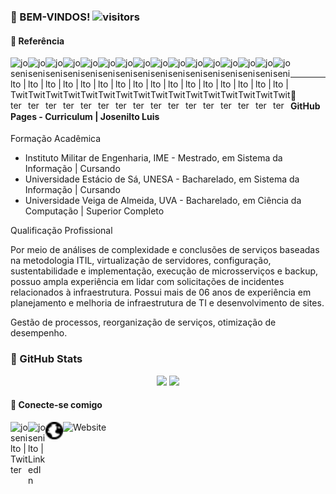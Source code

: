 ### 🚀 BEM-VINDOS! ![visitors](https://visitor-badge.glitch.me/badge?page_id=josenilto.josenilto)



#### 👻 Referência

[<img title="Windows" align="left" alt="josenilto | Twitter" width="28px" src="https://cdn.jsdelivr.net/npm/simple-icons@v3/icons/windows.svg" />][windows]
[<img title="Linux" align="left" alt="josenilto | Twitter" width="28px" src="https://cdn.jsdelivr.net/npm/simple-icons@v3/icons/linux.svg" />][linux]

[<img title="Vagrant" align="left" alt="josenilto | Twitter" width="28px" src="https://cdn.jsdelivr.net/npm/simple-icons@v3/icons/vagrant.svg" />][vagrant]
[<img title="Ansible" align="left" alt="josenilto | Twitter" width="28px" src="https://cdn.jsdelivr.net/npm/simple-icons@v3/icons/ansible.svg" />][ansible]
[<img title="Terraform" align="left" alt="josenilto | Twitter" width="28px" src="https://cdn.jsdelivr.net/npm/simple-icons@v3/icons/terraform.svg" />][terraform]
[<img title="Docker" align="left" alt="josenilto | Twitter" width="28px" src="https://cdn.jsdelivr.net/npm/simple-icons@v3/icons/docker.svg" />][docker]
[<img title="Kubernetes" align="left" alt="josenilto | Twitter" width="28px" src="https://cdn.jsdelivr.net/npm/simple-icons@v3/icons/kubernetes.svg" />][kubernetes]
[<img title="Jenkins" align="left" alt="josenilto | Twitter" width="28px" src="https://cdn.jsdelivr.net/npm/simple-icons@v3/icons/jenkins.svg" />][jenkins]

[<img title="Apache" align="left" alt="josenilto | Twitter" width="28px" src="https://cdn.jsdelivr.net/npm/simple-icons@v3/icons/apache.svg" />][apache]

[<img title="Java" align="left" alt="josenilto | Twitter" width="28px" src="https://cdn.jsdelivr.net/npm/simple-icons@v3/icons/java.svg" />][java]
[<img title="Python" align="left" alt="josenilto | Twitter" width="28px" src="https://cdn.jsdelivr.net/npm/simple-icons@v3/icons/python.svg" />][python]
[<img title="Php" align="left" alt="josenilto | Twitter" width="28px" src="https://cdn.jsdelivr.net/npm/simple-icons@v3/icons/php.svg" />][Php]

[<img title="Bootstrap" align="left" alt="josenilto | Twitter" width="28px" src="https://cdn.jsdelivr.net/npm/simple-icons@v3/icons/bootstrap.svg" />][bootstrap]

[<img title="Laravel" align="left" alt="josenilto | Twitter" width="28px" src="https://cdn.jsdelivr.net/npm/simple-icons@v3/icons/laravel.svg" />][laravel]

[<img title="Drupal" align="left" alt="josenilto | Twitter" width="28px" src="https://cdn.jsdelivr.net/npm/simple-icons@v3/icons/drupal.svg" />][drupal]
[<img title="WordPress" align="left" alt="josenilto | Twitter" width="28px" src="https://cdn.jsdelivr.net/npm/simple-icons@v3/icons/wordpress.svg" />][wordpress]

[Windows]: https://docs.microsoft.com/en-us/windows/release-information
[Linux]: https://wiki.ubuntu.com/Releases


[Vagrant]: https://www.vagrantup.com/downloads.html
[Ansible]: https://docs.ansible.com/ansible/latest/index.html 
[Terraform]: https://www.terraform.io/downloads.html
[Docker]: https://www.docker.com
[Kubernetes]: https://kubernetes.io
[Jenkins]: https://www.jenkins.io

[Apache]: https://httpd.apache.org/dev/release.html

[Java]: https://www.oracle.com/java/technologies/javase-downloads.html
[Python]: https://www.python.org/downloads
[Php]: https://www.php.net/releases/index.php

[Bootstrap]: https://getbootstrap.com/docs/versions

[Laravel]: https://laravel.com/docs/5.5/releases

[Drupal]: https://www.drupal.org/project/drupal/releases
[WordPress]: https://wordpress.org/download/releases
<br>

----

#### 📝 GitHub Pages - Curriculum | Josenilto Luis

Formação Acadêmica 

- Instituto Militar de Engenharia, IME - Mestrado, em Sistema da Informação | Cursando
- Universidade Estácio de Sá, UNESA - Bacharelado, em Sistema da Informação | Cursando
- Universidade Veiga de Almeida, UVA - Bacharelado, em Ciência da Computação | Superior Completo

Qualificação Profissional

Por meio de análises de complexidade e conclusões de serviços baseadas na metodologia ITIL, virtualização de servidores, configuração, sustentabilidade e implementação, execução de microsserviços e backup, possuo ampla experiência em lidar com solicitações de incidentes relacionados à infraestrutura. Possui mais de 06 anos de experiência em planejamento e melhoria de infraestrutura de TI e desenvolvimento de sites.

Gestão de processos, reorganização de serviços, otimização de desempenho.

### 🔨 GitHub Stats

<div align="center">

<img src="https://github-readme-stats.vercel.app/api?username=josenilto&show_icons=true&line_height=45&include_all_commits=true" /> <img src="https://github-readme-stackoverflow.vercel.app/?userID=14906940"  />

</div>

#### 🤙 Conecte-se comigo

[<img title="WhatsApp" align="left" alt="josenilto | Twitter" width="28px" src="https://cdn.jsdelivr.net/npm/simple-icons@v3/icons/whatsapp.svg" />][whatsapp]
[<img title="Linkedin" align="left" alt="josenilto | LinkedIn" width="28px" src="https://cdn.jsdelivr.net/npm/simple-icons@v3/icons/linkedin.svg" />][linkedin]
[<img title="Usuporte" align="left" alt="josenilto | Twitter" width="28px" src="https://raw.githubusercontent.com/iconic/open-iconic/master/svg/globe.svg" />][website]

![Website](https://img.shields.io/website?label=usuporte.com.br&style=for-the-badge&url=https://usuporte.com.br)

[whatsapp]: https://api.whatsapp.com/send?phone=5521981918601&text=Ol%C3%A1%20bem-vindo!%20Ao%20whatsapp%20do%20Josenilto
[linkedin]: https://br.linkedin.com/in/josenilto?trk=profile-badge
[website]: https://www.usuporte.com.br
